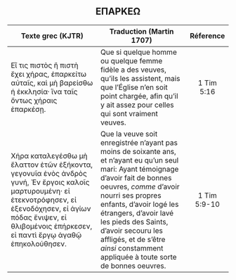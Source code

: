 <h2 align="center">ΕΠΑΡΚΕΩ</h2>

|Texte grec (KJTR)|Traduction (Martin 1707)|Réference|
|-----|-----|:---:
Εἴ τις πιστὸς ἢ πιστὴ ἔχει χήρας, ἐπαρκείτω αὐταῖς, καὶ μὴ βαρείσθω ἡ ἐκκλησία· ἵνα ταῖς ὄντως χήραις ἐπαρκέσῃ.|Que si quelque homme ou quelque femme fidèle a des veuves, qu’ils les assistent, mais que l’Église n’en soit point chargée, afin qu’il y ait assez pour celles qui sont vraiment veuves.|1 Tim 5:16|
 Χήρα καταλεγέσθω μὴ ἔλαττον ἐτῶν ἑξήκοντα, γεγονυῖα ἑνὸς ἀνδρὸς γυνή, Ἐν ἔργοις καλοῖς μαρτυρουμένη· εἰ ἐτεκνοτρόφησεν, εἰ ἐξενοδόχησεν, εἰ ἁγίων πόδας ἔνιψεν, εἰ θλιβομένοις ἐπήρκεσεν, εἰ παντὶ ἔργῳ ἀγαθῷ ἐπηκολούθησεν.|Que la veuve soit enregistrée n’ayant pas moins de soixante ans, et n’ayant eu qu’un seul mari: Ayant témoignage d’avoir fait de bonnes oeuvres, _comme_ d’avoir nourri ses propres enfants, d’avoir logé les étrangers, d’avoir lavé les pieds des Saints, d’avoir secouru les affligés, et de s’être _ainsi_ constamment appliquée à toute sorte de bonnes oeuvres. |1 Tim 5:9-10|
